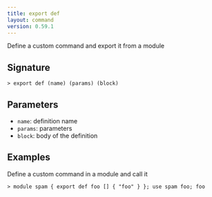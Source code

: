 ```yaml
---
title: export def
layout: command
version: 0.59.1
---
```


Define a custom command and export it from a module

## Signature

```> export def (name) (params) (block)```

## Parameters

 -  `name`: definition name
 -  `params`: parameters
 -  `block`: body of the definition

## Examples

Define a custom command in a module and call it
```shell
> module spam { export def foo [] { "foo" } }; use spam foo; foo
```
